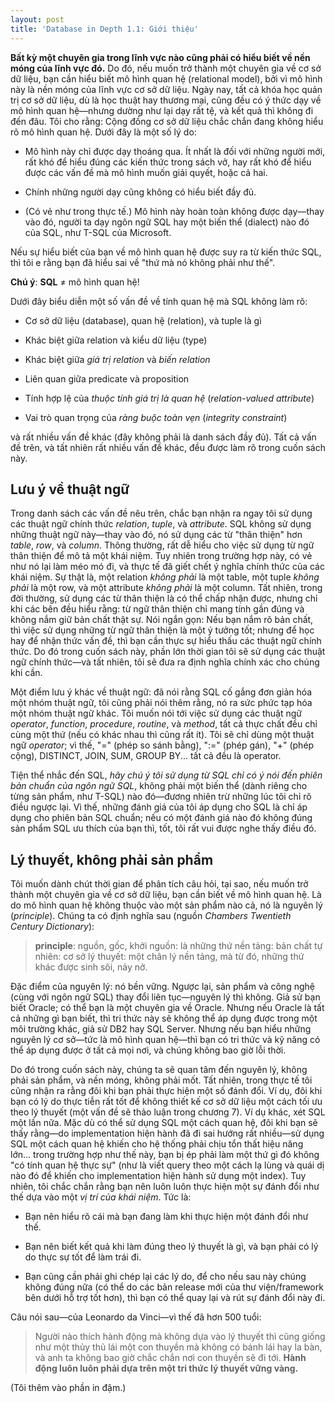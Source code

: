 ```yaml
---
layout: post
title: 'Database in Depth 1.1: Giới thiệu'
---
```


**Bất kỳ một chuyên gia trong lĩnh vực nào cũng phải có hiểu biết về nền móng của lĩnh vực đó.** Do đó, nếu muốn trở thành một chuyên gia về cơ sở dữ liệu, bạn cần hiểu biết mô hình quan hệ (relational model), bởi vì mô hình này là nền móng của lĩnh vực cơ sở dữ liệu. Ngày nay, tất cả khóa học quản trị cơ sở dữ liệu, dù là học thuật hay thương mại, cũng đều có ý thức dạy về mô hình quan hệ&mdash;nhưng dường như lại dạy rất tệ, và kết quả thì không đi đến đâu. Tôi cho rằng: Cộng đồng cơ sở dữ liệu chắc chắn đang không hiểu rõ mô hình quan hệ. Dưới đây là một số lý do:

 * Mô hình này chỉ được dạy thoáng qua. Ít nhất là đối với những người mới, rất khó để hiểu đúng các kiến thức trong sách vở, hay rất khó để hiểu được các vấn đề mà mô hình muốn giải quyết, hoặc cả hai.

 * Chính những người dạy cũng không có hiểu biết đầy đủ.

 * (Có vẻ như trong thực tế.) Mô hình này hoàn toàn không được dạy&mdash;thay vào đó, người ta dạy ngôn ngữ SQL hay một biến thể (dialect) nào đó của SQL, như T-SQL của Microsoft.

Nếu sự hiểu biết của bạn về mô hình quan hệ được suy ra từ kiến thức SQL, thì tôi e rằng bạn đã hiểu sai về "thứ mà nó không phải như thế".

<div class="definition">
  <strong>Chú ý</strong>: <strong>SQL</strong> &ne; mô hình quan hệ!
</div>

Dưới đây biểu diễn một số vấn đề về tính quan hệ mà SQL không làm rõ:

 * Cơ sở dữ liệu (database), quan hệ (relation), và tuple là gì

 * Khác biệt giữa relation và kiểu dữ liệu (type)

 * Khác biệt giữa *giá trị relation* và *biến relation*

 * Liên quan giữa predicate và proposition

 * Tính hợp lệ của *thuộc tính giá trị là quan hệ* (*relation-valued attribute*)
 
 * Vai trò quan trọng của *ràng buộc toàn vẹn* (*integrity constraint*)

và rất nhiều vấn đề khác (đây không phải là danh sách đầy đủ). Tất cả vấn đề trên, và tất nhiên rất nhiều vấn đề khác, đều được làm rõ trong cuốn sách này.

## Lưu ý về thuật ngữ

Trong danh sách các vấn đề nêu trên, chắc bạn nhận ra ngay tôi sử dụng các thuật ngữ chính thức *relation*, *tuple*, và *attribute*. SQL không sử dụng những thuật ngữ này&mdash;thay vào đó, nó sử dụng các từ "thân thiện" hơn *table*, *row*, và *column*. Thông thường, rất dễ hiểu cho việc sử dụng từ ngữ thân thiện để mô tả một khái niệm. Tuy nhiên trong trường hợp này, có vẻ như nó lại làm méo mó đi, và thực tế đã giết chết ý nghĩa chính thức của các khái niệm. Sự thật là, một relation *không phải* là một table, một tuple *không phải* là một row, và một attribute *không phải* là một column. Tất nhiên, trong đời thường, sử dụng các từ thân thiện là có thể chấp nhận được, nhưng chỉ khi các bên đều hiểu rằng: từ ngữ thân thiện chỉ mang tính gần đúng và không nắm giữ bản chất thật sự. Nói ngắn gọn: Nếu bạn nắm rõ bản chất, thì việc sử dụng những từ ngữ thân thiện là một ý tưởng tốt; nhưng để học hay để nhận thức vấn đề, thì bạn cần thực sự hiểu thấu các thuật ngữ chính thức. Do đó trong cuốn sách này, phần lớn thời gian tôi sẽ sử dụng các thuật ngữ chính thức&mdash;và tất nhiên, tôi sẽ đưa ra định nghĩa chính xác cho chúng khi cần.

Một điểm lưu ý khác về thuật ngữ: đã nói rằng SQL cố gắng đơn giản hóa một nhóm thuật ngữ, tôi cũng phải nói thêm rằng, nó ra sức phức tạp hóa một nhóm thuật ngữ khác. Tôi muốn nói tới việc sử dụng các thuật ngữ *operator*, *function*, *procedure*, *routine*, và *method*, tất cả thực chất đều chỉ cùng một thứ (nếu có khác nhau thì cũng rất ít). Tôi sẽ chỉ dùng một thuật ngữ *operator*; vì thế, "=" (phép so sánh bằng), ":=" (phép gán), "+" (phép cộng), DISTINCT, JOIN, SUM, GROUP BY... tất cả đều là operator.

Tiện thể nhắc đến SQL, *hãy chú ý tôi sử dụng từ SQL chỉ có ý nói đến phiên bản chuẩn của ngôn ngữ SQL*, không phải một biến thể (dành riêng cho từng sản phẩm, như T-SQL) nào đó&mdash;đương nhiên trừ những lúc tôi chỉ rõ điều ngược lại. Vì thế, những đánh giá của tôi áp dụng cho SQL là chỉ áp dụng cho phiên bản SQL chuẩn; nếu có một đánh giá nào đó không đúng sản phẩm SQL ưu thích của bạn thì, tốt, tôi rất vui được nghe thấy điều đó.

## Lý thuyết, không phải sản phẩm

Tôi muốn dành chút thời gian để phân tích câu hỏi, tại sao, nếu muốn trở thành một chuyên gia về cơ sở dữ liệu, bạn cần biết về mô hình quan hệ. Là do mô hình quan hệ không thuộc vào một sản phẩm nào cả, nó là nguyên lý (*principle*). Chúng ta có định nghĩa sau (nguồn *Chambers Twentieth Century Dictionary*):

 > **principle**: nguồn, gốc, khởi nguồn: là những thứ nền tảng: bản chất tự nhiên: cơ sở lý thuyết: một chân lý nền tảng, mà từ đó, những thứ khác được sinh sôi, nảy nở.

Đặc điểm của nguyên lý: nó bền vững. Ngược lại, sản phẩm và công nghệ (cùng với ngôn ngữ SQL) thay đổi liên tục&mdash;nguyên lý thì không. Giả sử bạn biết Oracle; có thể bạn là một chuyên gia về Oracle. Nhưng nếu Oracle là tất cả những gì bạn biết, thì tri thức này sẽ không thể áp dụng được trong một môi trường khác, giả sử DB2 hay SQL Server. Nhưng nếu bạn hiểu những nguyên lý cơ sở&mdash;tức là mô hình quan hệ&mdash;thì bạn có tri thức và kỹ năng có thể áp dụng được ở tất cả mọi nơi, và chúng không bao giờ lỗi thời.

Do đó trong cuốn sách này, chúng ta sẽ quan tâm đến nguyên lý, không phải sản phẩm, và nền móng, không phải mốt. Tất nhiên, trong thực tế tôi cũng nhận ra rằng đôi khi bạn phải thực hiện một số đánh đổi. Ví dụ, đôi khi bạn có lý do thực tiễn rất tốt để không thiết kế cơ sở dữ liệu một cách tối ưu theo lý thuyết (một vấn đề sẽ thảo luận trong chương 7). Ví dụ khác, xét SQL một lần nữa. Mặc dù có thể sử dụng SQL một cách quan hệ, đôi khi bạn sẽ thấy rằng&mdash;do implementation hiện hành đã đi sai hướng rất nhiều&mdash;sử dụng SQL một cách quan hệ khiến cho hệ thống phải chịu tổn thất hiệu năng lớn... trong trường hợp như thế này, bạn bị ép phải làm một thứ gì đó không "có tính quan hệ thực sự" (như là viết query theo một cách lạ lùng và quái dị nào đó để khiến cho implementation hiện hành sử dụng một index). Tuy nhiên, tôi chắc chắn rằng bạn nên luôn luôn thực hiện một sự đánh đổi như thế dựa vào một *vị trí của khái niệm*. Tức là:

 * Bạn nên hiểu rõ cái mà bạn đang làm khi thực hiện một đánh đổi như thế.

 * Bạn nên biết kết quả khi làm đúng theo lý thuyết là gì, và bạn phải có lý do thực sự tốt để làm trái đi.

 * Bạn cũng cần phải ghi chép lại các lý do, để cho nếu sau này chúng không đúng nữa (có thể do các bản release mới của thư viện/framework bên dưới hỗ trợ tốt hơn), thì bạn có thể quay lại và rút sự đánh đổi này đi.

Câu nói sau&mdash;của Leonardo da Vinci&mdash;vì thế đã hơn 500 tuổi:

 > Người nào thích hành động mà không dựa vào lý thuyết thì cũng giống như một thủy thủ lái một con thuyền mà không có bánh lái hay la bàn, và anh ta không bao giờ chắc chắn nơi con thuyền sẽ đi tới. **Hành động luôn luôn phải dựa trên một tri thức lý thuyết vững vàng.**

(Tôi thêm vào phần in đậm.)